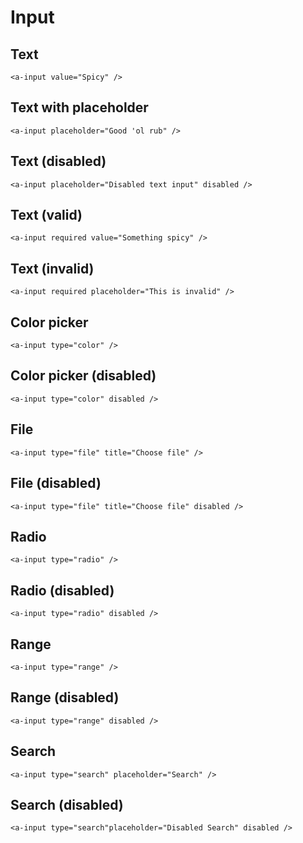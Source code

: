 # Input

## Text

<demo-input value="Spicy" />

```vue
<a-input value="Spicy" />
```

## Text with placeholder

<demo-input placeholder="Good 'ol rub" />

```vue
<a-input placeholder="Good 'ol rub" />
```

## Text (disabled)

<demo-input placeholder="Disabled text input" disabled />

```vue
<a-input placeholder="Disabled text input" disabled />
```

## Text (valid)

<demo-input required value="Something spicy" />

```vue
<a-input required value="Something spicy" />
```

## Text (invalid)

<demo-input required placeholder="This is invalid" />

```vue
<a-input required placeholder="This is invalid" />
```

## Color picker

<demo-input type="color" />

```vue
<a-input type="color" />
```

## Color picker (disabled)

<demo-input type="color" disabled />

```vue
<a-input type="color" disabled />
```

## File

<demo-input type="file" title="Choose file" />

```vue
<a-input type="file" title="Choose file" />
```

## File (disabled)

<demo-input type="file" title="Choose file" disabled />

```vue
<a-input type="file" title="Choose file" disabled />
```

## Radio

<demo-input type="radio" checked />

```vue
<a-input type="radio" />
```

## Radio (disabled)

<demo-input type="radio" disabled checked />

```vue
<a-input type="radio" disabled />
```

## Range

<demo-input type="range" />

```vue
<a-input type="range" />
```

## Range (disabled)

<demo-input type="range" disabled />

```vue
<a-input type="range" disabled />
```

## Search

<demo-input type="search" placeholder="Search" />

```vue
<a-input type="search" placeholder="Search" />
```

## Search (disabled)

<demo-input type="search" placeholder="Disabled Search" disabled  />

```vue
<a-input type="search"placeholder="Disabled Search" disabled />
```
